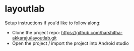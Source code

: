 # layoutlab

Setup instructions if you'd like to follow along:

* Clone the project repo: https://github.com/harshitha-akkaraju/layoutlab.git
* Open the project / import the project into Android studio